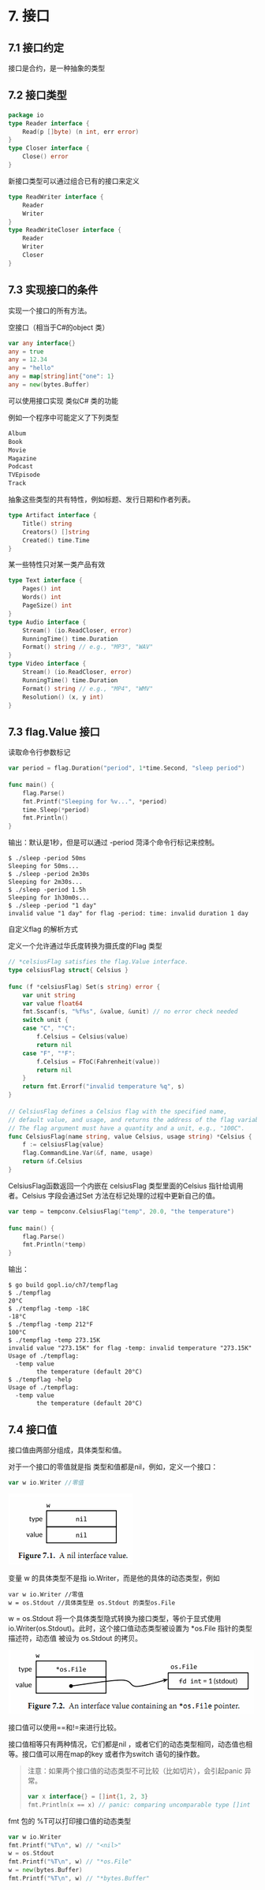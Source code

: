 # 7. 接口

## 7.1 接口约定

接口是合约，是一种抽象的类型

## 7.2 接口类型

```go
package io
type Reader interface {
    Read(p []byte) (n int, err error)
}
type Closer interface {
    Close() error
}
```

新接口类型可以通过组合已有的接口来定义

```go
type ReadWriter interface {
    Reader
    Writer
}
type ReadWriteCloser interface {
    Reader
    Writer
    Closer
}
```

## 7.3 实现接口的条件

实现一个接口的所有方法。

空接口（相当于C\#的object 类）

```go
var any interface{}
any = true
any = 12.34
any = "hello"
any = map[string]int{"one": 1}
any = new(bytes.Buffer)
```

可以使用接口实现 类似C\# 类的功能

例如一个程序中可能定义了下列类型

```go
Album
Book
Movie
Magazine
Podcast
TVEpisode
Track
```

抽象这些类型的共有特性，例如标题、发行日期和作者列表。

```go
type Artifact interface {
    Title() string
    Creators() []string
    Created() time.Time
}
```

某一些特性只对某一类产品有效

```go
type Text interface {
    Pages() int
    Words() int
    PageSize() int
}
type Audio interface {
    Stream() (io.ReadCloser, error)
    RunningTime() time.Duration
    Format() string // e.g., "MP3", "WAV"
}
type Video interface {
    Stream() (io.ReadCloser, error)
    RunningTime() time.Duration
    Format() string // e.g., "MP4", "WMV"
    Resolution() (x, y int)
}
```

## 7.3 flag.Value 接口

读取命令行参数标记

```go
var period = flag.Duration("period", 1*time.Second, "sleep period")

func main() {
    flag.Parse()
    fmt.Printf("Sleeping for %v...", *period)
    time.Sleep(*period)
    fmt.Println()
}
```

输出：默认是1秒，但是可以通过 -period 菏泽个命令行标记来控制。

```text
$ ./sleep -period 50ms
Sleeping for 50ms...
$ ./sleep -period 2m30s
Sleeping for 2m30s...
$ ./sleep -period 1.5h
Sleeping for 1h30m0s...
$ ./sleep -period "1 day"
invalid value "1 day" for flag -period: time: invalid duration 1 day
```

自定义flag 的解析方式

定义一个允许通过华氏度转换为摄氏度的Flag 类型

```go
// *celsiusFlag satisfies the flag.Value interface.
type celsiusFlag struct{ Celsius }

func (f *celsiusFlag) Set(s string) error {
    var unit string
    var value float64
    fmt.Sscanf(s, "%f%s", &value, &unit) // no error check needed
    switch unit {
    case "C", "°C":
        f.Celsius = Celsius(value)
        return nil
    case "F", "°F":
        f.Celsius = FToC(Fahrenheit(value))
        return nil
    }
    return fmt.Errorf("invalid temperature %q", s)
}

// CelsiusFlag defines a Celsius flag with the specified name,
// default value, and usage, and returns the address of the flag variable.
// The flag argument must have a quantity and a unit, e.g., "100C".
func CelsiusFlag(name string, value Celsius, usage string) *Celsius {
    f := celsiusFlag{value}
    flag.CommandLine.Var(&f, name, usage)
    return &f.Celsius
}
```

CelsiusFlag函数返回一个内嵌在 celsiusFlag 类型里面的Celsius 指针给调用者。Celsius 字段会通过Set 方法在标记处理的过程中更新自己的值。

```go
var temp = tempconv.CelsiusFlag("temp", 20.0, "the temperature")

func main() {
    flag.Parse()
    fmt.Println(*temp)
}
```

输出：

```text
$ go build gopl.io/ch7/tempflag
$ ./tempflag
20°C
$ ./tempflag -temp -18C
-18°C
$ ./tempflag -temp 212°F
100°C
$ ./tempflag -temp 273.15K
invalid value "273.15K" for flag -temp: invalid temperature "273.15K"
Usage of ./tempflag:
  -temp value
        the temperature (default 20°C)
$ ./tempflag -help
Usage of ./tempflag:
  -temp value
        the temperature (default 20°C)
```

## 7.4 接口值

接口值由两部分组成，具体类型和值。

对于一个接口的零值就是指 类型和值都是nil，例如，定义一个接口：

```go
var w io.Writer //零值
```

![](../.gitbook/assets/image%20%285%29.png)

变量 w 的具体类型不是指 io.Writer，而是他的具体的动态类型，例如 

```text
var w io.Writer //零值
w = os.Stdout //具体类型是 os.Stdout 的类型os.File
```

w = os.Stdout  将一个具体类型隐式转换为接口类型，等价于显式使用 io.Writer\(os.Stdout\)。此时，这个接口值动态类型被设置为 \*os.File 指针的类型描述符，动态值 被设为 os.Stdout 的拷贝。

![](../.gitbook/assets/image%20%286%29.png)

接口值可以使用==和!=来进行比较。

接口值相等只有两种情况，它们都是nil ，或者它们的动态类型相同，动态值也相等。接口值可以用在map的key 或者作为switch 语句的操作数。

> 注意：如果两个接口值的动态类型不可比较（比如切片），会引起panic 异常。
>
> ```go
> var x interface{} = []int{1, 2, 3}
> fmt.Println(x == x) // panic: comparing uncomparable type []int
> ```

fmt 包的 %T可以打印接口值的动态类型

```go
var w io.Writer
fmt.Printf("%T\n", w) // "<nil>"
w = os.Stdout
fmt.Printf("%T\n", w) // "*os.File"
w = new(bytes.Buffer)
fmt.Printf("%T\n", w) // "*bytes.Buffer"
```



